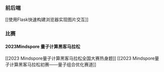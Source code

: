 ---
---
### 前后端
[[使用Flask快速构建浏览器实现图片交互]]

### 比赛
#### 2023Mindspore 量子计算黑客马拉松
[[2023 Mindspore量子计算黑客马拉松全国大赛热身题]]
[[2023 Mindspore量子计算黑客马拉松初赛——量子组合优化赛道]]


